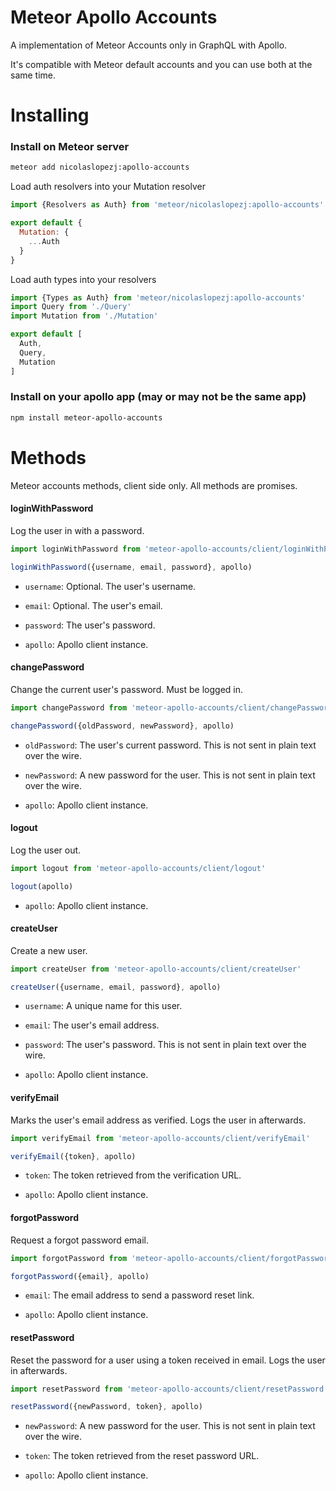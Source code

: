 # Meteor Apollo Accounts

A implementation of Meteor Accounts only in GraphQL with Apollo.

It's compatible with Meteor default accounts and you can use both at the same time.

# Installing

### Install on Meteor server

```sh
meteor add nicolaslopezj:apollo-accounts
```

Load auth resolvers into your Mutation resolver

```js
import {Resolvers as Auth} from 'meteor/nicolaslopezj:apollo-accounts'

export default {
  Mutation: {
    ...Auth
  }
}
```

Load auth types into your resolvers

```js
import {Types as Auth} from 'meteor/nicolaslopezj:apollo-accounts'
import Query from './Query'
import Mutation from './Mutation'

export default [
  Auth,
  Query,
  Mutation
]
```

### Install on your apollo app (may or may not be the same app)

```sh
npm install meteor-apollo-accounts
```

# Methods

Meteor accounts methods, client side only. All methods are promises.

#### loginWithPassword

Log the user in with a password.

```js
import loginWithPassword from 'meteor-apollo-accounts/client/loginWithPassword'

loginWithPassword({username, email, password}, apollo)
```

- ```username```: Optional. The user's username.

- ```email```: Optional. The user's email.

- ```password```: The user's password.

- ```apollo```: Apollo client instance.

#### changePassword

Change the current user's password. Must be logged in.

```js
import changePassword from 'meteor-apollo-accounts/client/changePassword'

changePassword({oldPassword, newPassword}, apollo)
```

- ```oldPassword```: The user's current password. This is not sent in plain text over the wire.

- ```newPassword```: A new password for the user. This is not sent in plain text over the wire.

- ```apollo```: Apollo client instance.

#### logout

Log the user out.

```js
import logout from 'meteor-apollo-accounts/client/logout'

logout(apollo)
```

- ```apollo```: Apollo client instance.

#### createUser

Create a new user.

```js
import createUser from 'meteor-apollo-accounts/client/createUser'

createUser({username, email, password}, apollo)
```

- ```username```: A unique name for this user.

- ```email```: The user's email address.

- ```password```: The user's password. This is not sent in plain text over the wire.

- ```apollo```: Apollo client instance.

#### verifyEmail

Marks the user's email address as verified. Logs the user in afterwards.

```js
import verifyEmail from 'meteor-apollo-accounts/client/verifyEmail'

verifyEmail({token}, apollo)
```

- ```token```: The token retrieved from the verification URL.

- ```apollo```: Apollo client instance.


#### forgotPassword

Request a forgot password email.

```js
import forgotPassword from 'meteor-apollo-accounts/client/forgotPassword'

forgotPassword({email}, apollo)
```

- ```email```: The email address to send a password reset link.

- ```apollo```: Apollo client instance.

#### resetPassword

Reset the password for a user using a token received in email. Logs the user in afterwards.

```js
import resetPassword from 'meteor-apollo-accounts/client/resetPassword'

resetPassword({newPassword, token}, apollo)
```

- ```newPassword```: A new password for the user. This is not sent in plain text over the wire.

- ```token```: The token retrieved from the reset password URL.

- ```apollo```: Apollo client instance.
